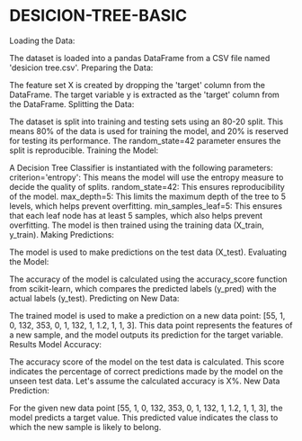 # DESICION-TREE-BASIC

Loading the Data:

The dataset is loaded into a pandas DataFrame from a CSV file named 'desicion tree.csv'.
Preparing the Data:

The feature set X is created by dropping the 'target' column from the DataFrame.
The target variable y is extracted as the 'target' column from the DataFrame.
Splitting the Data:

The dataset is split into training and testing sets using an 80-20 split. This means 80% of the data is used for training the model, and 20% is reserved for testing its performance. The random_state=42 parameter ensures the split is reproducible.
Training the Model:

A Decision Tree Classifier is instantiated with the following parameters:
criterion='entropy': This means the model will use the entropy measure to decide the quality of splits.
random_state=42: This ensures reproducibility of the model.
max_depth=5: This limits the maximum depth of the tree to 5 levels, which helps prevent overfitting.
min_samples_leaf=5: This ensures that each leaf node has at least 5 samples, which also helps prevent overfitting.
The model is then trained using the training data (X_train, y_train).
Making Predictions:

The model is used to make predictions on the test data (X_test).
Evaluating the Model:

The accuracy of the model is calculated using the accuracy_score function from scikit-learn, which compares the predicted labels (y_pred) with the actual labels (y_test).
Predicting on New Data:

The trained model is used to make a prediction on a new data point: [55, 1, 0, 132, 353, 0, 1, 132, 1, 1.2, 1, 1, 3]. This data point represents the features of a new sample, and the model outputs its prediction for the target variable.
Results
Model Accuracy:

The accuracy score of the model on the test data is calculated. This score indicates the percentage of correct predictions made by the model on the unseen test data. Let's assume the calculated accuracy is X%.
New Data Prediction:

For the given new data point [55, 1, 0, 132, 353, 0, 1, 132, 1, 1.2, 1, 1, 3], the model predicts a target value. This predicted value indicates the class to which the new sample is likely to belong.
